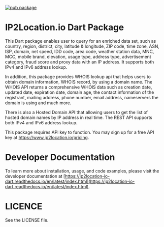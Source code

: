 [![pub package](https://img.shields.io/pub/v/ip2location_io.svg)](https://pub.dev/packages/ip2location_io)

IP2Location.io Dart Package
===========================
This Dart package enables user to query for an enriched data set, such as country, region, district, city, latitude & longitude, ZIP code, time zone, ASN, ISP, domain, net speed, IDD code, area code, weather station data, MNC, MCC, mobile brand, elevation, usage type, address type, advertisement category, fraud score and proxy data with an IP address. It supports both IPv4 and IPv6 address lookup.

In addition, this package provides WHOIS lookup api that helps users to obtain domain information, WHOIS record, by using a domain name. The WHOIS API returns a comprehensive WHOIS data such as creation date, updated date, expiration date, domain age, the contact information of the registrant, mailing address, phone number, email address, nameservers the domain is using and much more.

There is also a Hosted Domain API that allowing users to get the list of hosted domain names by IP address in real time. The REST API supports both IPv4 and IPv6 address lookup.

This package requires API key to function. You may sign up for a free API key at https://www.ip2location.io/pricing.


Developer Documentation
=====================

To learn more about installation, usage, and code examples, please visit the developer documentation at [https://ip2location-io-dart.readthedocs.io/en/latest/index.html](https://ip2location-io-dart.readthedocs.io/en/latest/index.html).


LICENCE
=====================
See the LICENSE file.

